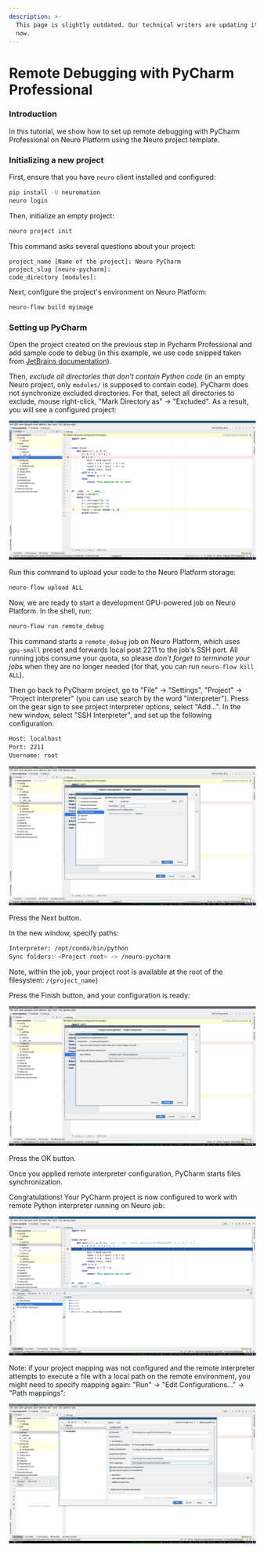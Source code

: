```yaml
---
description: >-
  This page is slightly outdated. Our technical writers are updating it right
  now.
---
```


# Remote Debugging with PyCharm Professional

### Introduction

In this tutorial, we show how to set up remote debugging with PyCharm Professional on Neuro Platform using the Neuro project template.

### Initializing a new project

First, ensure that you have `neuro` client installed and configured:

```bash
pip install -U neuromation
neuro login
```

Then, initialize an empty project:

```bash
neuro project init
```

This command asks several questions about your project:

```text
project_name [Name of the project]: Neuro PyCharm
project_slug [neuro-pycharm]: 
code_directory [modules]:
```

Next, configure the project's environment on Neuro Platform:

```bash
neuro-flow build myimage
```

### Setting up PyCharm

Open the project created on the previous step in Pycharm Professional and add sample code to debug \(in this example, we use code snipped taken from [JetBrains documentation](https://www.jetbrains.com/help/pycharm/remote-debugging-with-product.html)\).

Then, _exclude all directories that don't contain Python code_ \(in an empty Neuro project, only `modules/` is supposed to contain code\). PyCharm does not synchronize excluded directories. For that, select all directories to exclude, mouse right-click, "Mark Directory as" -&gt; "Excluded". As a result, you will see a configured project:

![](../.gitbook/assets/0_empty.png)

Run this command to upload your code to the Neuro Platform storage:

```bash
neuro-flow upload ALL
```

Now, we are ready to start a development GPU-powered job on Neuro Platform. In the shell, run:

```bash
neuro-flow run remote_debug
```

This command starts a `remote_debug` job on Neuro Platform, which uses `gpu-small` preset and forwards local post 2211 to the job's SSH port. All running jobs consume your quota, so please _don't forget to terminate your jobs_ when they are no longer needed \(for that, you can run `neuro-flow kill ALL`\).

Then go back to PyCharm project, go to "File" -&gt; "Settings", "Project" -&gt; "Project interpreter" \(you can use search by the word "interpreter"\). Press on the gear sign to see project interpreter options, select "Add...". In the new window, select "SSH Interpreter", and set up the following configuration:

```bash
Host: localhost
Port: 2211
Username: root
```

![](../.gitbook/assets/1_add_py_interpreter.png)

Press the Next button.

In the new window, specify paths:

```bash
Interpreter: /opt/conda/bin/python
Sync folders: <Project root> -> /neuro-pycharm
```

Note, within the job, your project root is available at the root of the filesystem: `/{project_name}`

Press the Finish button, and your configuration is ready:

![](../.gitbook/assets/2_mapping.png)

Press the OK button.

Once you applied remote interpreter configuration, PyCharm starts files synchronization.

Congratulations! Your PyCharm project is now configured to work with remote Python interpreter running on Neuro job:

![](../.gitbook/assets/3_debugging.png)

Note: if your project mapping was not configured and the remote interpreter attempts to execute a file with a local path on the remote environment, you might need to specify mapping again: "Run" -&gt; "Edit Configurations..." -&gt; "Path mappings":

![](../.gitbook/assets/4_after_mapping.png)

